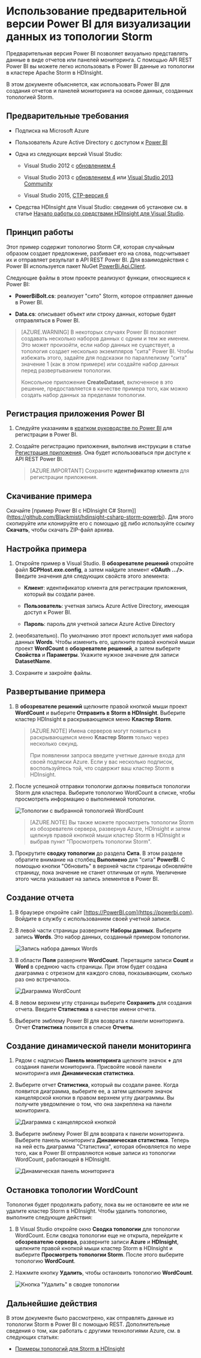 <properties
 pageTitle="Запись данных в Power BI из Apache Storm"
 description="Пример того, как записывать данные в Power BI из топологии C#, работающей в кластере Apache Storm в HDInsight. После записи данных вы узнаете, как с помощью Power BI создать отчет и панель мониторинга, работающую в режиме реального времени."
 services="hdinsight"
 documentationCenter=""
 authors="Blackmist"
 manager="paulettm"
 editor="cgronlun"/>

<tags
 ms.service="hdinsight"
 ms.devlang="dotnet"
 ms.topic="article"
 ms.tgt_pltfrm="na"
 ms.workload="big-data"
 ms.date="04/28/2015"
 ms.author="larryfr"/>

# Использование предварительной версии Power BI для визуализации данных из топологии Storm

Предварительная версия Power BI позволяет визуально представлять данные в виде отчетов или панелей мониторинга. С помощью API REST Power BI вы можете легко использовать в Power BI данные из топологии в кластере Apache Storm в HDInsight.

В этом документе объясняется, как использовать Power BI для создания отчетов и панелей мониторинга на основе данных, созданных топологией Storm.

## Предварительные требования

* Подписка на Microsoft Azure

* Пользователь Azure Active Directory с доступом к [Power BI](https://powerbi.com)

* Одна из следующих версий Visual Studio:

    * Visual Studio 2012 с [обновлением 4](http://www.microsoft.com/download/details.aspx?id=39305)

    * Visual Studio 2013 с [обновлением 4](http://www.microsoft.com/download/details.aspx?id=44921) или [Visual Studio 2013 Community](http://go.microsoft.com/fwlink/?linkid=517284&clcid=0x409)

    * Visual Studio 2015, [CTP-версия 6](http://visualstudio.com/downloads/visual-studio-2015-ctp-vs)

* Средства HDInsight для Visual Studio: сведения об установке см. в статье [Начало работы со средствами HDInsight для Visual Studio](hdinsight-hadoop-visual-studio-tools-get-started.md).

## Принцип работы

Этот пример содержит топологию Storm C\#, которая случайным образом создает предложение, разбивает его на слова, подсчитывает их и отправляет результат в API REST Power BI. Для взаимодействия с Power BI используется пакет NuGet [PowerBi.Api.Client](https://github.com/Vtek/PowerBI.Api.Client).

Следующие файлы в этом проекте реализуют функции, относящиеся к Power BI:

* **PowerBiBolt.cs**: реализует "сито" Storm, которое отправляет данные в Power BI.

* **Data.cs**: описывает объект или строку данных, которые будет отправляться в Power BI.

> [AZURE.WARNING] В некоторых случаях Power BI позволяет создавать несколько наборов данных с одним и тем же именем. Это может произойти, если набор данных не существует, а топология создает несколько экземпляров "сита" Power BI. Чтобы избежать этого, задайте для подсказки по параллелизму "сита" значение 1 \(как в этом примере\) или создайте набор данных перед развертыванием топологии.
>
> Консольное приложение **CreateDataset**, включенное в это решение, предоставляется в качестве примера того, как можно создать набор данных за пределами топологии.

## Регистрация приложения Power BI

1. Следуйте указаниям в [кратком руководстве по Power BI](https://msdn.microsoft.com/en-US/library/dn931989.aspx) для регистрации в Power BI.

2. Создайте регистрацию приложения, выполнив инструкции в статье [Регистрация приложения](https://msdn.microsoft.com/en-US/library/dn877542.aspx). Она будет использоваться при доступе к API REST Power BI.

    > [AZURE.IMPORTANT] Сохраните **идентификатор клиента** для регистрации приложения.

## Скачивание примера

Скачайте [пример Power BI с HDInsight C# Storm]](https://github.com/Blackmist/hdinsight-csharp-storm-powerbi). Для этого скопируйте или клонируйте его с помощью [git](http://git-scm.com/) либо используйте ссылку **Скачать**, чтобы скачать ZIP-файл архива.

## Настройка примера

1. Откройте пример в Visual Studio. В **обозревателе решений** откройте файл **SCPHost.exe.config**, а затем найдите элемент **<OAuth .../>**. Введите значения для следующих свойств этого элемента:

    * **Клиент**: идентификатор клиента для регистрации приложения, который вы создали ранее.

    * **Пользователь**: учетная запись Azure Active Directory, имеющая доступ к Power BI.

    * **Пароль**: пароль для учетной записи Azure Active Directory

2. \(необязательно\). По умолчанию этот проект использует имя набора данных **Words**. Чтобы изменить его, щелкните правой кнопкой мыши проект **WordCount** в **обозревателе решений**, а затем выберите **Свойства** и **Параметры**. Укажите нужное значение для записи **DatasetName**.

2. Сохраните и закройте файлы.

## Развертывание примера

1. В **обозревателе решений** щелкните правой кнопкой мыши проект **WordCount** и выберите **Отправить в Storm в HDInsight**. Выберите кластер HDInsight в раскрывающемся меню **Кластер Storm**.

    > [AZURE.NOTE] Имена серверов могут появиться в раскрывающемся меню **Кластер Storm** только через несколько секунд.
    >
    > При появлении запроса введите учетные данные входа для своей подписки Azure. Если у вас несколько подписок, воспользуйтесь той, что содержит ваш кластер Storm в HDInsight.

2. После успешной отправки топологии должны появиться топологии Storm для кластера. Выберите топологию WordCount в списке, чтобы просмотреть информацию о выполняемой топологии.

    ![Топологии с выбранной топологией WordCount](./media/hdinsight-storm-powerbi-topology/topologysummary.png)

    > [AZURE.NOTE] Вы также можете просмотреть топологии Storm из обозревателя сервера, развернув Azure, HDInsight и затем щелкнув правой кнопкой мыши кластер Storm в HDInsight и выбрав пункт "Просмотреть топологии Storm".

3. Прокрутите **сводку топологии** до раздела **Сита**. В этом разделе обратите внимание на столбец **Выполнено** для "сита" **PowerBI**. С помощью кнопки "Обновить" в верхней части страницы обновляйте страницу, пока значение не станет отличным от нуля. Увеличение этого числа указывает на запись элементов в Power BI.

## Создание отчета

1. В браузере откройте сайт [https://PowerBI.com](https://powerbi.com). Войдите в службу с использованием своей учетной записи.

2. В левой части страницы разверните **Наборы данных**. Выберите запись **Words**. Это набор данных, созданный примером топологии.

    ![Запись набора данных Words](./media/hdinsight-storm-powerbi-topology/words.png)

3. В области **Поля** разверните **WordCount**. Перетащите записи **Count** и **Word** в среднюю часть страницы. При этом будет создана диаграмма с отрезком для каждого слова, показывающим, сколько раз оно встречалось.

    ![Диаграмма WordCount](./media/hdinsight-storm-powerbi-topology/wordcountchart.png)

4. В левом верхнем углу страницы выберите **Сохранить** для создания отчета. Введите **Статистика** в качестве имени отчета.

5. Выберите эмблему Power BI для возврата к панели мониторинга. Отчет **Статистика** появится в списке **Отчеты**.

## Создание динамической панели мониторинга

1. Рядом с надписью **Панель мониторинга** щелкните значок **+** для создания панели мониторинга. Присвойте новой панели мониторинга имя **Динамическая статистика**.

2. Выберите отчет **Статистика**, который вы создали ранее. Когда появится диаграмма, выберите ее, а затем щелкните значок канцелярской кнопки в правом верхнем углу диаграммы. Вы получите уведомление о том, что она закреплена на панели мониторинга.

    ![Диаграмма с канцелярской кнопкой](./media/hdinsight-storm-powerbi-topology/pushpin.png)

2. Выберите эмблему Power BI для возврата к панели мониторинга. Выберите панель мониторинга **Динамическая статистика**. Теперь на ней есть диаграмма "Статистика", которая обновляется по мере того, как в Power BI отправляются новые записи из топологии WordCount, работающей в HDInsight.

    ![Динамическая панель мониторинга](./media/hdinsight-storm-powerbi-topology/dashboard.png)

## Остановка топологии WordCount

Топология будет продолжать работу, пока вы не остановите ее или не удалите кластер Storm в HDInsight. Чтобы удалить топологию, выполните следующие действия:

1. В Visual Studio откройте окно **Сводка топологии** для топологии WordCount. Если сводка топологии еще не открыта, перейдите к **обозревателю сервера**, разверните записи **Azure** и **HDInsight**, щелкните правой кнопкой мыши кластер Storm в HDInsight и выберите **Просмотреть топологии Storm**. После этого выберите топологию **WordCount**.

2. Нажмите кнопку **Удалить**, чтобы остановить топологию **WordCount**.

    ![Кнопка "Удалить" в сводке топологии](./media/hdinsight-storm-powerbi-topology/killtopology.png)

## Дальнейшие действия

В этом документе было рассмотрено, как отправлять данные из топологии Storm в Power BI с помощью REST. Дополнительные сведения о том, как работать с другими технологиями Azure, см. в следующих статьях:

* [Примеры топологий для Storm в HDInsight](hdinsight-storm-example-topology.md)

<!--HONumber=52-->
